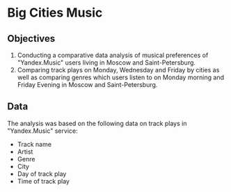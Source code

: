# Big Cities Music

## Objectives

1. Conducting a comparative data analysis of musical preferences of "Yandex.Music" users living in Moscow and Saint-Petersburg.
2. Comparing track plays on Monday, Wednesday and Friday by cities as well as comparing genres which users listen to on Monday morning and Friday Evening in Moscow and Saint-Petersburg.

## Data

The analysis was based on the following data on track plays in "Yandex.Music" service:

- Track name
- Artist
- Genre
- City
- Day of track play
- Time of track play
